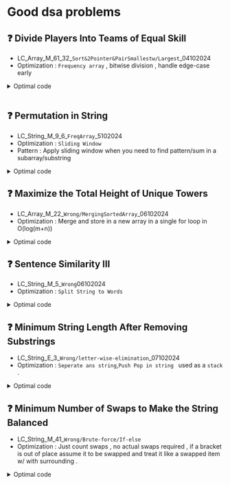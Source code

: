 # Good dsa problems

<!--
## ❓ ...
- ... <br>
- Optimization : ...
<details>
<summary>Optimal code</summary>
  
```cpp []
  code
```
</details>
-->

## ❓ Divide Players Into Teams of Equal Skill
- LC_Array_M_61_32_`Sort&2Pointer&PairSmallestw/Largest`_04102024<br>
- Optimization : `Frequency array` , bitwise division , handle edge-case early 
<details>
<summary>Optimal code</summary>
  
```cpp []
   long long dividePlayers(vector<int>& skill) {

        int max_skill = 1000;  // Max individual skill value
        vector<int> freq(max_skill + 1, 0); // Precise space allocation
        int teams = skill.size(); // Total players
        long long totalsum = 0;

        // Populate freq. array and total sum of skill[]
        for (int s : skill) {
            totalsum += s; 
            freq[s]++;
        }

        teams >>= 1;  // Bitwise division (total player/2)
        if (totalsum % teams != 0) return -1;  // Total skill cannot be divided equally pairwise.

        int target_pair_skill = totalsum / teams;
        int indv_skill_req = target_pair_skill/2;
        long long chemistry = 0;

        for (int i = 0; i <= indv_skill_req; ++i) {

            if (freq[i] == 0) continue;  // Skip if no players with this skill
            int partner_skill = target_pair_skill - i; // If player preset find partner

            // Case : For player and partner diff. skill 
            if (i != partner_skill) {

                // If both skill not present pair cannot be formed
                if (freq[i] != freq[partner_skill]) return -1;

                // player_skill * partner_skill * freq        
                chemistry += 1LL * i * partner_skill * freq[i];

                freq[partner_skill] = 0;  // Remove partner skill
            }

            // Case : If both partner and player have same skill
            else {
                 // freq[289]=2,4 to make pairs , 2 players with 289 skill
                if (freq[i] % 2 != 0) return -1;

                chemistry+= 1LL * i * i * (freq[i] / 2);
            }
            freq[i] = 0; // Remove player skill
        }

        return chemistry;
    }
```
</details><br>



## ❓ Permutation in String
- LC_String_M_9_6_`FreqArray`_5102024 <br>
- Optimization : `Sliding Window`
- Pattern : Apply sliding window when you need to find pattern/sum in a subarray/substring
<details>
<summary>Optimal code</summary>
  
```cpp []
      bool checkInclusion(string s1, string s2) {
        if (s1.length() > s2.length()) return false;

        vector<int>s1Freq(26,0), windowFreq(26,0);

        // Populate freq array for s1 & first window
            for (int i=0 ; i<s1.length() ; i++){
                s1Freq[s1[i]-'a']++;
                windowFreq[s2[i]-'a']++;
            }

            for(int i = s1.length() ; i<s2.length(); i++){
                if(s1Freq == windowFreq) return true;
                // Slide the window
                windowFreq[s2[i]-'a']++; // Add to right
                windowFreq[s2[i-s1.length()]-'a']--;// Remove from left
            }

     
   
        return s1Freq==windowFreq;
        
    }
```
</details>

## ❓ Maximize the Total Height of Unique Towers
- LC_Array_M_22_`Wrong/MergingSortedArray`_06102024 <br>
- Optimization : Merge and store in a new array in a single for loop in O(log(m+n))
<details>
<summary>Optimal code</summary>
  
```cpp []
    double findMedianSortedArrays(vector<int>& nums1, vector<int>& nums2) {
        vector<int> arr;
        int left = 0, right = 0;

        // Merging the arrays
        while (left < nums1.size() && right < nums2.size()) {
            if (nums1[left] <= nums2[right]) {
                arr.push_back(nums1[left++]);
            } else {
                arr.push_back(nums2[right++]);
            }
        }

        // Add remaining elements
        while (left < nums1.size()) arr.push_back(nums1[left++]);
        while (right < nums2.size()) arr.push_back(nums2[right++]);

        // Find the median
        int size = arr.size();
        if (size % 2 == 0) {
            return (arr[size / 2 - 1] + arr[size / 2]) / 2.0;
        } else {
            return arr[size / 2];
        }
    }


```
</details>

## ❓ Sentence Similarity III
- LC_String_M_5_`Wrong`06102024 <br>
- Optimization : `Split String to Words`
<details>
<summary>Optimal code</summary>
  
```cpp []
  class Solution {
public:
    bool areSentencesSimilar(string sentence1, string sentence2) {
        // If sentence2 is longer, swap them for consistency
        if (sentence1.length() < sentence2.length()) {
            swap(sentence1, sentence2);
        }
        
        // Split sentences into words
        vector<string> words1 = split(sentence1);
        vector<string> words2 = split(sentence2);
        
        int n = words1.size();
        int m = words2.size();
        
        // Check matching words from the start , m is the smaller sentence
        int i = 0;
        while (i < m && words1[i] == words2[i]) {
            i++;
        }
        
        // Check matching words from the end
        int j = 0;
        while (j < m && words1[n - 1 - j] == words2[m - 1 - j]) {
            j++;
        }
        
        // matching from the start , counting matched words , matching from the back counting matched words
        // If all the words from the smaller sentence are continous in the bigger sentence the matched count should be >= to smaller sentence length . Meaning smaller is continuos and words are present in bigger one . 
        return i + j >= m;
    }
    
private:
    // Helper function to split a sentence into words
    vector<string> split(const string& s) {
        istringstream iss(s);
        vector<string> words;
        string word;
        while (iss >> word) {
            words.push_back(word);
        }
        return words;
    }
};
```
</details>

## ❓ Minimum String Length After Removing Substrings
- LC_String_E_3_`Wrong/letter-wise-elimination`_07102024 <br>
- Optimization : `Seperate ans string`,`Push Pop in string ` used as a `stack` . 
<details>
<summary>Optimal code</summary>
  
```cpp []
  #pragma GCC optimize("O3", "unroll-loops","Ofast")
class Solution {
public:
    int minLength(string s) {
        ios_base::sync_with_stdio(0); 
        cin.tie(0); 
        cout.tie(0);


        if(s.length() == 1){ return 1;}

        string ans = "";

        for( auto c : s){
            // if ans is not empty & last element is A & current element is B . Remove A .
            if(!ans.empty() && c=='B' && ans.back()=='A'){ ans.pop_back();}
            // Same for C & D , remove C
            else if(!ans.empty() && c=='D' && ans.back()=='C'){ ans.pop_back();}
            // Else add them to string 'ans'. 
            else{ ans.push_back(c);}

        }
        //Return the size of 'ans'.
        return ans.size();

    }

};
```
</details>


## ❓ Minimum Number of Swaps to Make the String Balanced
- LC_String_M_41_`Wrong/Brute-force/If-else` <br>
- Optimization : Just count swaps , no actual swaps required , if a bracket is out of place assume it to be swapped and treat it like a swapped item w/ with surrounding . 
<details>
<summary>Optimal code</summary>
  
```cpp []
  #pragma GCC optimize("O3", "unroll-loops","Ofast")
class Solution {
public:
    int minSwaps(string s) {
        ios_base::sync_with_stdio(0); 
        cin.tie(0); 
        cout.tie(0);
        int left_bracket = 0 ,swaps = 0;

    for (char c : s) {
        if (c == ']') {
             if(left_bracket==0) {
                    // Right brkt , assumed as left . If swap happens.
                    left_bracket++;
                    // As there are no left brackets , and finding a right bracket is out of order . So swap needed. 
                    swaps++;
            }
            else{
        // Cancelling non-zero left brkt if right brkt found.
                left_bracket--;
            }
        }
        else{
            // Increase left brkt.
            left_bracket++;
        } 
    }
      return swaps;
    }
};

```
</details>


